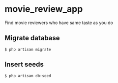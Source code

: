 # movie_review_app
Find movie reviewers who have same taste as you do

## Migrate database
```
$ php artisan migrate
```

## Insert seeds
```
$ php artisan db:seed
```
